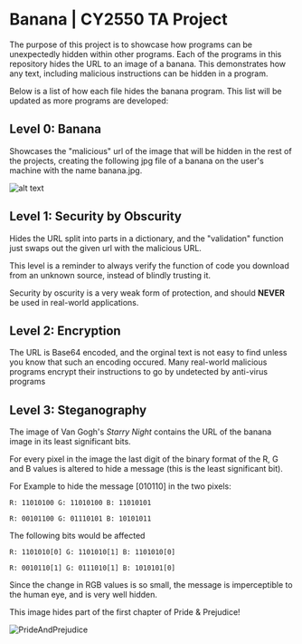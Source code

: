 # Banana | CY2550 TA Project
The purpose of this project is to showcase how programs can be unexpectedly
hidden within other programs. Each of the programs in this repository hides the URL to an image of a banana. This demonstrates how any text, including malicious instructions
can be hidden in a program.

Below is a list of how each file hides the banana program. This list will be updated as more
programs are developed:

## Level 0: Banana
Showcases the "malicious" url of the image that will be hidden in the rest of the projects, 
creating the following jpg file of a banana on the user's machine with the name banana.jpg.

![alt text](https://m.media-amazon.com/images/I/31dke4F+cTL._AC_UF894,1000_QL80_.jpg)

## Level 1: Security by Obscurity
Hides the URL split into parts in a dictionary, and the "validation" function just swaps out the given url with the malicious URL. 

This level is a reminder to always verify the function of code you download from an unknown source, instead of blindly trusting it.

Security by oscurity is a very weak form of protection, and should **NEVER** be used in real-world applications.

## Level 2: Encryption
The URL is Base64 encoded, and the orginal text is not easy to find unless you know that such an encoding occured. Many real-world malicious programs encrypt their instructions to go by undetected by anti-virus programs

## Level 3: Steganography
The image of Van Gogh's *Starry Night* contains the URL of the banana image in its least significant bits. 

For every pixel in the image the last digit of the binary format of the R, G and B values is altered to hide a message (this is the least significant bit).

For Example to hide the message [010110] in the two pixels:

    
    R: 11010100 G: 11010100 B: 11010101
    
    R: 00101100 G: 01110101 B: 10101011

The following bits would be affected


    R: 1101010[0] G: 1101010[1] B: 1101010[0]
    
    R: 0010110[1] G: 0111010[1] B: 1010101[0]

Since the change in RGB values is so small, the message is imperceptible to the human eye, and is very well hidden. 

This image hides part of the first chapter of Pride & Prejudice!

![PrideAndPrejudice](https://github.com/user-attachments/assets/006cd8fb-f3d7-4bfa-856e-99cca2a918e4)

